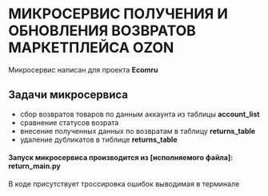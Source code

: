 # МИКРОСЕРВИС ПОЛУЧЕНИЯ И ОБНОВЛЕНИЯ ВОЗВРАТОВ МАРКЕТПЛЕЙСА OZON

Микросервис написан для проекта **Ecomru**

## Задачи микросервиса
* сбор возвратов товаров по данным аккаунта из таблицы **account_list**
* сравнение статусов возрата
* внесение полученных данных по возвратам в таблицу **returns_table**
* удаление дубликатов в тиблице **returns_table**

#### Запуск микросервиса производится из [исполняемого файла]: return_main.py

В коде присутствует троссировка ошибок выводимая в терминале

